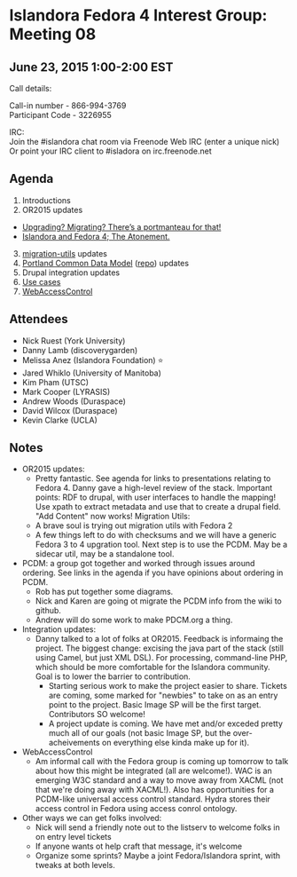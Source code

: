# Islandora Fedora 4 Interest Group: Meeting 08

## June 23, 2015 1:00-2:00 EST

Call details:

Call-in number - 866-994-3769<br />
Participant Code - 3226955

IRC:<br />
  Join the #islandora chat room via Freenode Web IRC (enter a unique nick)<br />
  Or point your IRC client to #isladora on irc.freenode.net

## Agenda

1. Introductions
2. OR2015 updates
  * [Upgrading? Migrating? There’s a portmanteau for that!](http://hdl.handle.net/10315/29516)
  * [Islandora and Fedora 4; The Atonement.](http://hdl.handle.net/10315/29505)
3. [migration-utils](https://github.com/fcrepo4-labs/migration-utils) updates
4. [Portland Common Data Model](https://wiki.duraspace.org/display/FF/Portland+Common+Data+Model) ([repo](https://github.com/duraspace/pcdm)) updates
5. Drupal integration updates
6. [Use cases](https://github.com/Islandora/Islandora-Fedora4-Interest-Group/labels/use%20case)
7. [WebAccessControl](https://groups.google.com/forum/#!topic/islandora/lwP7bUIlvAc)
  
## Attendees

* Nick Ruest (York University)
* Danny Lamb (discoverygarden)
* Melissa Anez (Islandora Foundation) :star:
* Jared Whiklo (University of Manitoba)
* Kim Pham (UTSC)
* Mark Cooper (LYRASIS)
* Andrew Woods (Duraspace)
* David Wilcox (Duraspace)
* Kevin Clarke (UCLA)

## Notes

* OR2015 updates: 
    * Pretty fantastic. See agenda for links to presentations relating to Fedora 4. Danny gave a high-level review of the stack. Important points: RDF to drupal, with user interfaces to handle the mapping! Use xpath to extract metadata and use that to create a drupal field. "Add Content" now works! 
Migration Utils:
   * A brave soul is trying out migration utils with Fedora 2
   * A few things left to do with checksums and we will have a generic Fedora 3 to 4 upgration tool. Next step is to use the PCDM. May be a sidecar util, may be a standalone tool.
* PCDM: a group got together and worked through issues around ordering. See links in the agenda if you have opinions about ordering in PCDM. 
   * Rob has put together some diagrams. 
   * Nick and Karen are going ot migrate the PCDM info from the wiki to github.
   * Andrew will do some work to make PDCM.org a thing.
* Integration updates:
   * Danny talked to a lot of folks at OR2015. Feedback is informaing the project. The biggest change: excising the java part of the stack (still using Camel, but just XML DSL). For processing, command-line PHP, which should be more comfortable for the Islandora community. Goal is to lower the barrier to contribution. 
      * Starting serious work to make the project easier to share. Tickets are coming, some marked for "newbies" to take on as an entry point to the project. Basic Image SP will be the first target. Contributors SO welcome!
      * A project update is coming. We have met and/or exceded pretty much all of our goals (not basic Image SP, but the over-acheivements on everything else kinda make up for it).
* WebAccessControl
   *  Am informal call with the Fedora group is coming up tomorrow to talk about how this might be integrated (all are welcome!). WAC is an emerging W3C standard and a way to move away from XACML (not that we're doing away with XACML!). Also has opportunities for a PCDM-like universal access control standard. Hydra stores their access control in Fedora using access conrol ontology.  
*  Other ways we can get folks involved:
   *  Nick will send a friendly note out to the listserv to welcome folks in on entry level tickets
     *  If anyone wants ot help craft that message, it's welcome
   *  Organize some sprints? Maybe a joint Fedora/Islandora sprint, with tweaks at both levels.
